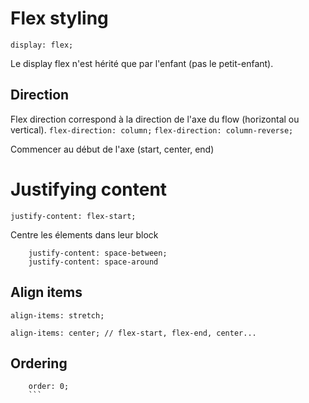 # Flex styling

``` display: flex; ```

Le display flex n'est hérité que par l'enfant (pas le petit-enfant).

## Direction
Flex direction correspond à la direction de l'axe du flow (horizontal ou vertical).
``` flex-direction: column; ```
``` flex-direction: column-reverse; ```

Commencer au début de l'axe (start, center, end)

# Justifying content 

``` justify-content: flex-start; ```

Centre les élements dans leur block 
```
    justify-content: space-between;
    justify-content: space-around    
```

## Align items

``` align-items: stretch; ```

``` align-items: center; // flex-start, flex-end, center... ```

## Ordering


``` order: -1;
    order: 0; 
    ```

